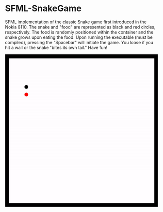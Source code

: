 # SFML-SnakeGame
SFML implementation of the classic Snake game first introduced in the Nokia 6110. The snake and "food" are represented as black and red circles, respectively. The food is randomly positioned within the container and the snake grows upon eating the food. Upon running the executable (must be compiled), pressing the "Spacebar" will initiate the game. You loose if you hit a wall or the snake "bites its own tail." Have fun! 

![Snake Animation](snakeAnimation.gif)
